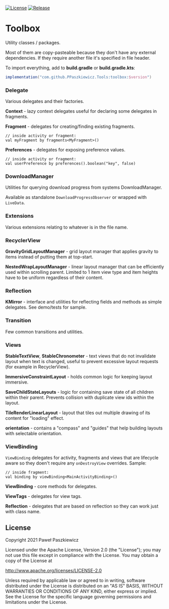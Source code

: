 [![License](https://img.shields.io/badge/License-Apache%202.0-blue.svg)](https://opensource.org/licenses/Apache-2.0)
[![Release](https://jitpack.io/v/PPaszkiewicz/Tools.svg)](https://jitpack.io/#PPaszkiewicz/Tools)

Toolbox
=======
Utility classes / packages.

Most of them are copy-pasteable because they don't have any 
external dependencies. If they require another file it's specified in 
file header.

To import everything, add to **build.gradle** or **build.gradle.kts**:
```gradle    
implementation("com.github.PPaszkiewicz.Tools:toolbox:$version")
```

### Delegate
Various delegates and their factories.

**Context** - lazy context delegates useful for declaring some delegates in fragments.

**Fragment** - delegates for creating/finding existing fragments.

    // inside activity or fragment:
    val myFragment by fragments<MyFragment>()

**Preferences** - delegates for exposing preference values.

    // inside activity or fragment:
    val userPreference by preferences().boolean("key", false)

### DownloadManager
Utilities for querying download progress from systems DownloadManager.

Available as standalone `DownloadProgressObserver` or wrapped with `LiveData`.

### Extensions
Various extensions relating to whatever is in the file name.

### RecyclerView

**GravityGridLayoutManager** - grid layout manager that applies gravity to items instead of putting them at top-start.

**NestedWrapLayoutManager** - linear layout manager that can be efficiently used within scrolling parent. Limited to
1 item view type and item heights have to be uniform regardless of their content.

### Reflection
**KMirror** - interface and utilities for reflecting fields and methods as simple delegates. See demo/tests for sample.

### Transition

Few common transitions and utilities.

### Views

**StableTextView**, **StableChronometer** - text views that do not invalidate layout when text is changed,
useful to prevent excessive layout requests (for example in RecyclerView).

**ImmersiveConstraintLayout** - holds common logic for keeping layout immersive.

**SaveChildStateLayouts** - logic for containing save state of all children within their parent.  Prevents collision with duplicate view ids within the layout.

**TileRenderLinearLayout** - layout that tiles out multiple drawing of its content for "loading" effect.

**orientation** - contains a "compass" and "guides" that help building layouts with selectable orientation.

### ViewBinding
`ViewBinding` delegates for activity, fragments and views that are lifecycle aware so they doen't require any `onDestroyView` overrides.
Sample:

    // inside fragment:
    val binding by viewBinding<MainActivityBinding>()

**ViewBinding** - core methods for delegates.

**ViewTags** - delegates for view tags.

**Reflection** - delegates that are based on reflection so they can work just with class name.

## License
Copyright 2021 Paweł Paszkiewicz

Licensed under the Apache License, Version 2.0 (the "License");
you may not use this file except in compliance with the License.
You may obtain a copy of the License at

<http://www.apache.org/licenses/LICENSE-2.0>

Unless required by applicable law or agreed to in writing, software
distributed under the License is distributed on an "AS IS" BASIS,
WITHOUT WARRANTIES OR CONDITIONS OF ANY KIND, either express or implied.
See the License for the specific language governing permissions and
limitations under the License.
